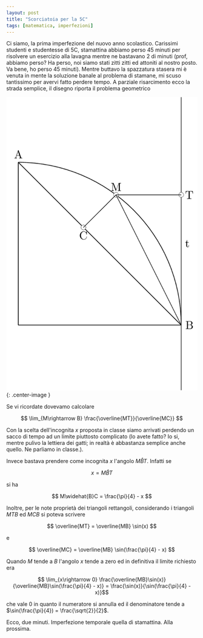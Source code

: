 ```yaml
---
layout: post
title: "Scorciatoia per la 5C"
tags: [matematica, imperfezioni]
---
```


Ci siamo, la prima imperfezione del nuovo anno scolastico. Carissimi
studenti e studentesse di 5C, stamattina abbiamo perso 45 minuti per
risolvere un esercizio alla lavagna mentre ne bastavano 2 di minuti
(prof, abbiamo perso? Ha perso, noi siamo stati zitti zitti ed
attoniti al nostro posto. Va bene, ho perso 45 minuti). Mentre buttavo
la spazzatura stasera mi è venuta in mente la soluzione banale al
problema di stamane, mi scuso tantissimo per avervi fatto perdere
tempo. A parziale risarcimento ecco la strada semplice, il disegno
riporta il problema geometrico


![My helpful screenshot](/images/prob1.png){: .center-image }

Se vi ricordate dovevamo calcolare

$$ \lim_{M\rightarrow B} \frac{\overline{MT}}{\overline{MC}} $$

Con la scelta dell'incognita $x$ proposta in classe siamo arrivati
perdendo un sacco di tempo ad un limite piuttosto complicato (lo avete
fatto? Io si, mentre pulivo la lettiera dei gatti; in realtà è
abbastanza semplice anche quello. Ne parliamo in classe.).

Invece bastava prendere come incognita $x$ l'angolo $M\widehat{B}T$. Infatti se

$$ x = M\widehat{B}T $$

si ha

$$ M\widehat{B}C = \frac{\pi}{4} - x $$

Inoltre, per le note proprietà dei triangoli rettangoli, considerando
i triangoli $MTB$ ed $MCB$ si poteva scrivere

$$ \overline{MT} = \overline{MB} \sin(x) $$

e

$$ \overline{MC} = \overline{MB} \sin(\frac{\pi}{4} - x) $$

Quando $M$ tende a $B$ l'angolo $x$ tende a zero ed in definitiva il
limite richiesto era

$$ \lim_{x\rightarrow 0} \frac{\overline{MB}\sin(x)}{\overline{MB}\sin(\frac{\pi}{4} - x)} =
\frac{\sin(x)}{\sin(\frac{\pi}{4} - x)}$$

che vale $0$ in quanto il numeratore si annulla ed il denominatore
tende a $\sin(\frac{\pi}{4}) = \frac{\sqrt{2}}{2}$.

Ecco, due minuti. Imperfezione temporale quella di stamattina. Alla prossima.
